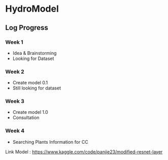 # HydroModel

## Log Progress
### Week 1
- Idea & Brainstorming
- Looking for Dataset
### Week 2
- Create model 0.1
- Still looking for dataset
### Week 3
- Create model 1.0
- Consultation
### Week 4
- Searching Plants Information for CC

Link Model : https://www.kaggle.com/code/panjie23/modified-resnet-layer

